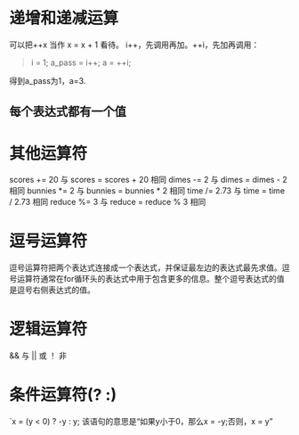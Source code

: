 # 递增和递减运算
可以把++x 当作 x = x + 1 看待。
i++，先调用再加。++i，先加再调用：
>i = 1;
>a_pass = i++;
>a = ++i;

得到a_pass为1，a=3.

## 每个表达式都有一个值


# 其他运算符
scores += 20 与 scores = scores + 20 相同
dimes -= 2 与 dimes = dimes - 2 相同
bunnies \*= 2 与 bunnies = bunnies \* 2 相同
time /= 2.73 与 time = time / 2.73 相同
reduce %= 3 与 reduce = reduce % 3 相同

# 逗号运算符
逗号运算符把两个表达式连接成一个表达式，并保证最左边的表达式最先求值。逗号运算符通常在for循环头的表达式中用于包含更多的信息。整个逗号表达式的值是逗号右侧表达式的值。

# 逻辑运算符
&& 与
|| 或
！ 非

# 条件运算符(? :)
`x = (y < 0) ? -y : y;
该语句的意思是“如果y小于0，那么x = -y;否则，x = y”